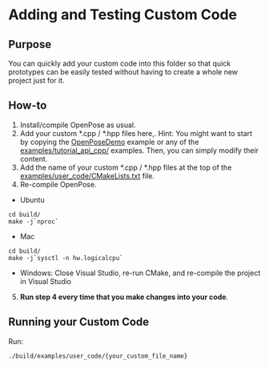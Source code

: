 Adding and Testing Custom Code
====================================



## Purpose
You can quickly add your custom code into this folder so that quick prototypes can be easily tested without having to create a whole new project just for it.



## How-to
1. Install/compile OpenPose as usual.
2. Add your custom *.cpp / *.hpp files here,. Hint: You might want to start by copying the [OpenPoseDemo](../openpose/openpose.cpp) example or any of the [examples/tutorial_api_cpp/](../tutorial_api_cpp/) examples. Then, you can simply modify their content.
3. Add the name of your custom *.cpp / *.hpp files at the top of the [examples/user_code/CMakeLists.txt](./CMakeLists.txt) file.
4. Re-compile OpenPose.
  - Ubuntu
```
cd build/
make -j`nproc`
```

  - Mac
```
cd build/
make -j`sysctl -n hw.logicalcpu`
```

  - Windows: Close Visual Studio, re-run CMake, and re-compile the project in Visual Studio
5. **Run step 4 every time that you make changes into your code**.



## Running your Custom Code
Run:
```
./build/examples/user_code/{your_custom_file_name}
```
